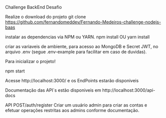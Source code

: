 Challenge BackEnd
Desafio

Realize o download do projeto
git clone https://github.com/fernandomeddev/Fernando-Medeiros-challenge-nodejs-baas

instalar as dependencias via NPM ou YARN.
npm install OU yarn install

criar as variaveis de ambiente, para acesso ao MongoDB e Secret JWT, no arquivo .env (segue .env-example para facilitar em caso de duvidas).

Para inicializar o projeto!

npm start

Acesse http://localhost:3000/ e os EndPoints estarão disponiveis

Documentação das API`s estão disponiveis em http://localhost:3000/api-docs

API POST/auth/register Criar um usuário admin para criar as contas e efetuar operações restritas aos admins conforme documentação.